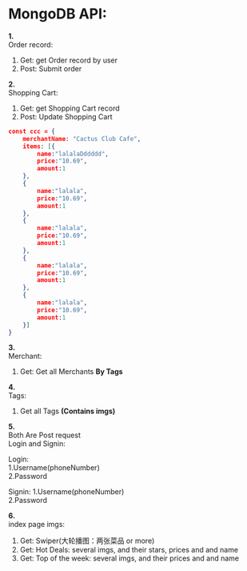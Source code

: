 # MongoDB API:

**1.**<br/>
Order record: 

1. Get: get Order record by user<br/>
2. Post: Submit order

**2.**<br/>
Shopping Cart:
1. Get: get Shopping Cart record<br/>
2. Post: Update Shopping Cart

```json
const ccc = {
    merchantName: "Cactus Club Cafe",
    items: [{
        name:"lalalaDddddd",
        price:"10.69",
        amount:1
    },
    {
        name:"lalala",
        price:"10.69",
        amount:1
    },
    {
        name:"lalala",
        price:"10.69",
        amount:1
    },
    {
        name:"lalala",
        price:"10.69",
        amount:1
    },
    {
        name:"lalala",
        price:"10.69",
        amount:1
    }]
}
```

**3.**  
Merchant:
1. Get: Get all Merchants **By Tags**

**4.**  
Tags:
1. Get all Tags **(Contains imgs)**

**5.**  
Both Are Post request  
Login and Signin:  

Login:  
1.Username(phoneNumber)  
2.Password

Signin:
1.Username(phoneNumber)  
2.Password


**6.**  
index page imgs:  
1. Get: Swiper(大轮播图：两张菜品 or more)  
2. Get: Hot Deals: several imgs, and their stars, prices and and name
3. Get: Top of the week: several imgs, and their prices and and name

